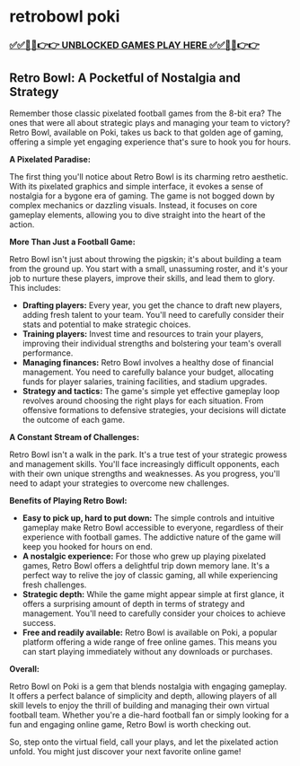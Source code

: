 # retrobowl poki

### [✅✅🔴🔴👉👉 UNBLOCKED GAMES PLAY HERE ✅✅🔴🔴👉👉](https://topstoryindia.com)

## Retro Bowl: A Pocketful of Nostalgia and Strategy

Remember those classic pixelated football games from the 8-bit era? The ones that were all about strategic plays and managing your team to victory? Retro Bowl, available on Poki, takes us back to that golden age of gaming, offering a simple yet engaging experience that's sure to hook you for hours.

**A Pixelated Paradise:**

The first thing you'll notice about Retro Bowl is its charming retro aesthetic. With its pixelated graphics and simple interface, it evokes a sense of nostalgia for a bygone era of gaming. The game is not bogged down by complex mechanics or dazzling visuals. Instead, it focuses on core gameplay elements, allowing you to dive straight into the heart of the action.

**More Than Just a Football Game:**

Retro Bowl isn't just about throwing the pigskin; it's about building a team from the ground up. You start with a small, unassuming roster, and it's your job to nurture these players, improve their skills, and lead them to glory. This includes:

* **Drafting players:** Every year, you get the chance to draft new players, adding fresh talent to your team. You'll need to carefully consider their stats and potential to make strategic choices.
* **Training players:** Invest time and resources to train your players, improving their individual strengths and bolstering your team's overall performance.
* **Managing finances:** Retro Bowl involves a healthy dose of financial management. You need to carefully balance your budget, allocating funds for player salaries, training facilities, and stadium upgrades. 
* **Strategy and tactics:**  The game's simple yet effective gameplay loop revolves around choosing the right plays for each situation. From offensive formations to defensive strategies, your decisions will dictate the outcome of each game.

**A Constant Stream of Challenges:**

Retro Bowl isn't a walk in the park. It's a true test of your strategic prowess and management skills. You'll face increasingly difficult opponents, each with their own unique strengths and weaknesses. As you progress, you'll need to adapt your strategies to overcome new challenges.

**Benefits of Playing Retro Bowl:**

* **Easy to pick up, hard to put down:**  The simple controls and intuitive gameplay make Retro Bowl accessible to everyone, regardless of their experience with football games. The addictive nature of the game will keep you hooked for hours on end.
* **A nostalgic experience:** For those who grew up playing pixelated games, Retro Bowl offers a delightful trip down memory lane. It's a perfect way to relive the joy of classic gaming, all while experiencing fresh challenges.
* **Strategic depth:** While the game might appear simple at first glance, it offers a surprising amount of depth in terms of strategy and management. You'll need to carefully consider your choices to achieve success.
* **Free and readily available:** Retro Bowl is available on Poki, a popular platform offering a wide range of free online games. This means you can start playing immediately without any downloads or purchases.

**Overall:**

Retro Bowl on Poki is a gem that blends nostalgia with engaging gameplay. It offers a perfect balance of simplicity and depth, allowing players of all skill levels to enjoy the thrill of building and managing their own virtual football team. Whether you're a die-hard football fan or simply looking for a fun and engaging online game, Retro Bowl is worth checking out. 

So, step onto the virtual field, call your plays, and let the pixelated action unfold. You might just discover your next favorite online game! 
